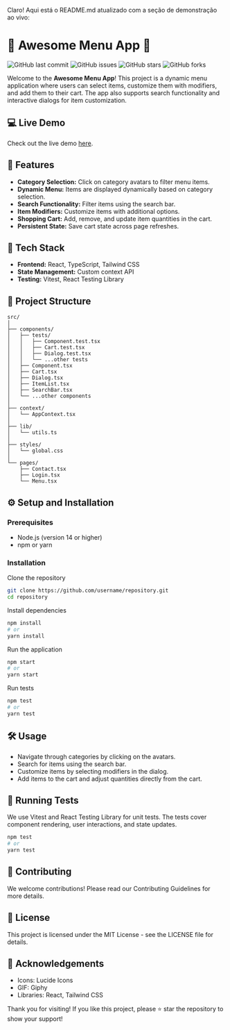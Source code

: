 Claro! Aqui está o README.md atualizado com a seção de demonstração ao vivo:

# 🍔 **Awesome Menu App** 🍔

![GitHub last commit](https://img.shields.io/github/last-commit/ardsilva/qikservechallenge)
![GitHub issues](https://img.shields.io/github/issues/ardsilva/qikservechallenge)
![GitHub stars](https://img.shields.io/github/stars/ardsilva/qikservechallenge?style=social)
![GitHub forks](https://img.shields.io/github/forks/ardsilva/qikservechallenge?style=social)

Welcome to the **Awesome Menu App**! This project is a dynamic menu application where users can select items, customize them with modifiers, and add them to their cart. The app also supports search functionality and interactive dialogs for item customization.

## 💻 **Live Demo**

Check out the live demo [here](https://qikservechallenge.vercel.app/).

## 🚀 **Features**
- **Category Selection:** Click on category avatars to filter menu items.
- **Dynamic Menu:** Items are displayed dynamically based on category selection.
- **Search Functionality:** Filter items using the search bar.
- **Item Modifiers:** Customize items with additional options.
- **Shopping Cart:** Add, remove, and update item quantities in the cart.
- **Persistent State:** Save cart state across page refreshes.

## 🎨 **Tech Stack**
- **Frontend:** React, TypeScript, Tailwind CSS
- **State Management:** Custom context API
- **Testing:** Vitest, React Testing Library

## 📂 **Project Structure**
```plaintext
src/
│
├── components/
│   ├── tests/
│   │   ├── Component.test.tsx
│   │   ├── Cart.test.tsx
│   │   ├── Dialog.test.tsx
│   │   └── ...other tests
│   ├── Component.tsx
│   ├── Cart.tsx
│   ├── Dialog.tsx
│   ├── ItemList.tsx
│   ├── SearchBar.tsx
│   └── ...other components
│
├── context/
│   └── AppContext.tsx
│
├── lib/
│   └── utils.ts
│
├── styles/
│   └── global.css
│
└── pages/
    ├── Contact.tsx
    ├── Login.tsx
    └── Menu.tsx
```

## ⚙️ **Setup and Installation**

### Prerequisites
- Node.js (version 14 or higher)
- npm or yarn

### Installation

Clone the repository
```bash
git clone https://github.com/username/repository.git
cd repository
```

Install dependencies
```bash
npm install
# or
yarn install
```

Run the application
```bash
npm start
# or
yarn start
```

Run tests
```bash
npm test
# or
yarn test
```

## 🛠️ **Usage**
- Navigate through categories by clicking on the avatars.
- Search for items using the search bar.
- Customize items by selecting modifiers in the dialog.
- Add items to the cart and adjust quantities directly from the cart.

## 🧪 **Running Tests**
We use Vitest and React Testing Library for unit tests. 
The tests cover component rendering, user interactions, and state updates.

```bash
npm test
# or
yarn test
```

## 📝 **Contributing**
We welcome contributions! Please read our Contributing Guidelines for more details.

## 📄 **License**
This project is licensed under the MIT License - see the LICENSE file for details.

## 🎉 **Acknowledgements**
- Icons: Lucide Icons
- GIF: Giphy
- Libraries: React, Tailwind CSS

Thank you for visiting! If you like this project, please ⭐ star the repository to show your support!